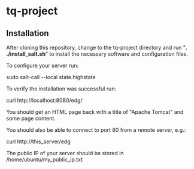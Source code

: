 # tq-project
## Installation ##

After cloning this repository, change to the tq-project directory and run "**. ./install_salt.sh**" to install the necessary software and configuration files.

To configure your server run:

  sudo salt-call --local state.highstate

To verify the installation was successful run:

  curl http://localhost:8080/edg/

You should get an HTML page back with a title of "Apache Tomcat" and some page content.

You should also be able to connect to port 80 from a remote server, e.g.:

  curl http://this_server/edg

The public IP of your server should be stored in /home/ubuntu/my_public_ip.txt
